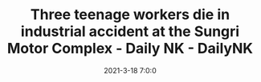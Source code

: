 ---
"title": "Three teenage workers die in industrial accident at the Sungri Motor Complex - Daily NK - DailyNK"
"date": "2021-3-18 7:0:0"
"feed_name": "GOOGLENEWSINDUSTRIAL"
"feed_website": "https://news.google.com/search?q=industrial%2Bincident&hl=en-US&gl=US&ceid=US:en"
"feed_rss": "https://news.google.com/rss/search?q=industrial%2Bincident&hl=en-US&gl=US&ceid=US:en"
"link": "https://www.dailynk.com/english/three-teenage-workers-die-industrial-accident-sungri-motor-complex/"
"file": "_posts/2021-1-1-18772b0ff782bae798d823179735920814decb28.md"
"accident": "1"
"drilling": "1"
"dead": "3"
"injured": "0"
---